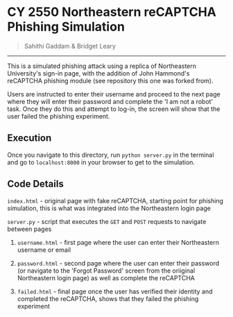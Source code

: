 # CY 2550 Northeastern reCAPTCHA Phishing Simulation

> Sahithi Gaddam & Bridget Leary

------------------------------

This is a simulated phishing attack using a replica of Northeastern University's sign-in page, with the addition of John Hammond's reCAPTCHA phishing module (see repository this one was forked from).

Users are instructed to enter their username and proceed to the next page where they will enter their password and complete the 'I am not a robot' task. Once they do this and attempt to log-in, the screen will show that the user failed the phishing experiment.

## Execution
Once you navigate to this directory, run `python server.py` in the terminal and go to `localhost:8000` in your browser to get to the simulation.

## Code Details

`index.html` - original page with fake reCAPTCHA, starting point for phishing simulation, this is what was integrated into the Northeastern login page

`server.py` - script that executes the `GET` and `POST` requests to navigate between pages


1.  `username.html` - first page where the user can enter their Northeastern username or email

2. `password.html` - second page where the user can enter their password (or navigate to the 'Forgot Password' screen from the oriiginal Northeastern login page) as well as complete the reCAPTCHA

3. `failed.html` - final page once the user has verified their identity and completed the reCAPTCHA, shows that they failed the phishing experiment 